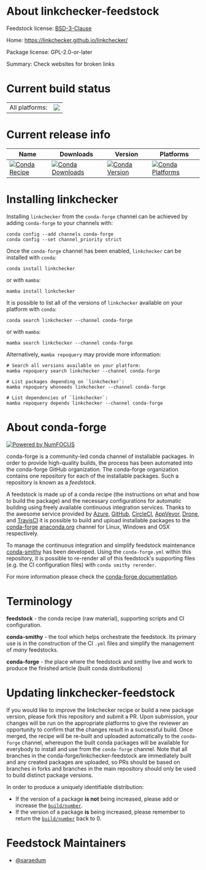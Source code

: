 About linkchecker-feedstock
===========================

Feedstock license: [BSD-3-Clause](https://github.com/conda-forge/linkchecker-feedstock/blob/main/LICENSE.txt)

Home: https://linkchecker.github.io/linkchecker/

Package license: GPL-2.0-or-later

Summary: Check websites for broken links

Current build status
====================


<table><tr><td>All platforms:</td>
    <td>
      <a href="https://dev.azure.com/conda-forge/feedstock-builds/_build/latest?definitionId=18231&branchName=main">
        <img src="https://dev.azure.com/conda-forge/feedstock-builds/_apis/build/status/linkchecker-feedstock?branchName=main">
      </a>
    </td>
  </tr>
</table>

Current release info
====================

| Name | Downloads | Version | Platforms |
| --- | --- | --- | --- |
| [![Conda Recipe](https://img.shields.io/badge/recipe-linkchecker-green.svg)](https://anaconda.org/conda-forge/linkchecker) | [![Conda Downloads](https://img.shields.io/conda/dn/conda-forge/linkchecker.svg)](https://anaconda.org/conda-forge/linkchecker) | [![Conda Version](https://img.shields.io/conda/vn/conda-forge/linkchecker.svg)](https://anaconda.org/conda-forge/linkchecker) | [![Conda Platforms](https://img.shields.io/conda/pn/conda-forge/linkchecker.svg)](https://anaconda.org/conda-forge/linkchecker) |

Installing linkchecker
======================

Installing `linkchecker` from the `conda-forge` channel can be achieved by adding `conda-forge` to your channels with:

```
conda config --add channels conda-forge
conda config --set channel_priority strict
```

Once the `conda-forge` channel has been enabled, `linkchecker` can be installed with `conda`:

```
conda install linkchecker
```

or with `mamba`:

```
mamba install linkchecker
```

It is possible to list all of the versions of `linkchecker` available on your platform with `conda`:

```
conda search linkchecker --channel conda-forge
```

or with `mamba`:

```
mamba search linkchecker --channel conda-forge
```

Alternatively, `mamba repoquery` may provide more information:

```
# Search all versions available on your platform:
mamba repoquery search linkchecker --channel conda-forge

# List packages depending on `linkchecker`:
mamba repoquery whoneeds linkchecker --channel conda-forge

# List dependencies of `linkchecker`:
mamba repoquery depends linkchecker --channel conda-forge
```


About conda-forge
=================

[![Powered by
NumFOCUS](https://img.shields.io/badge/powered%20by-NumFOCUS-orange.svg?style=flat&colorA=E1523D&colorB=007D8A)](https://numfocus.org)

conda-forge is a community-led conda channel of installable packages.
In order to provide high-quality builds, the process has been automated into the
conda-forge GitHub organization. The conda-forge organization contains one repository
for each of the installable packages. Such a repository is known as a *feedstock*.

A feedstock is made up of a conda recipe (the instructions on what and how to build
the package) and the necessary configurations for automatic building using freely
available continuous integration services. Thanks to the awesome service provided by
[Azure](https://azure.microsoft.com/en-us/services/devops/), [GitHub](https://github.com/),
[CircleCI](https://circleci.com/), [AppVeyor](https://www.appveyor.com/),
[Drone](https://cloud.drone.io/welcome), and [TravisCI](https://travis-ci.com/)
it is possible to build and upload installable packages to the
[conda-forge](https://anaconda.org/conda-forge) [anaconda.org](https://anaconda.org/)
channel for Linux, Windows and OSX respectively.

To manage the continuous integration and simplify feedstock maintenance
[conda-smithy](https://github.com/conda-forge/conda-smithy) has been developed.
Using the ``conda-forge.yml`` within this repository, it is possible to re-render all of
this feedstock's supporting files (e.g. the CI configuration files) with ``conda smithy rerender``.

For more information please check the [conda-forge documentation](https://conda-forge.org/docs/).

Terminology
===========

**feedstock** - the conda recipe (raw material), supporting scripts and CI configuration.

**conda-smithy** - the tool which helps orchestrate the feedstock.
                   Its primary use is in the construction of the CI ``.yml`` files
                   and simplify the management of *many* feedstocks.

**conda-forge** - the place where the feedstock and smithy live and work to
                  produce the finished article (built conda distributions)


Updating linkchecker-feedstock
==============================

If you would like to improve the linkchecker recipe or build a new
package version, please fork this repository and submit a PR. Upon submission,
your changes will be run on the appropriate platforms to give the reviewer an
opportunity to confirm that the changes result in a successful build. Once
merged, the recipe will be re-built and uploaded automatically to the
`conda-forge` channel, whereupon the built conda packages will be available for
everybody to install and use from the `conda-forge` channel.
Note that all branches in the conda-forge/linkchecker-feedstock are
immediately built and any created packages are uploaded, so PRs should be based
on branches in forks and branches in the main repository should only be used to
build distinct package versions.

In order to produce a uniquely identifiable distribution:
 * If the version of a package **is not** being increased, please add or increase
   the [``build/number``](https://docs.conda.io/projects/conda-build/en/latest/resources/define-metadata.html#build-number-and-string).
 * If the version of a package **is** being increased, please remember to return
   the [``build/number``](https://docs.conda.io/projects/conda-build/en/latest/resources/define-metadata.html#build-number-and-string)
   back to 0.

Feedstock Maintainers
=====================

* [@saraedum](https://github.com/saraedum/)

